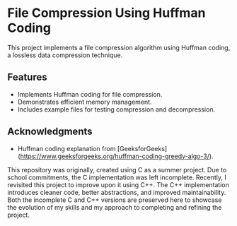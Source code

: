 # File Compression Using Huffman Coding

This project implements a file compression algorithm using Huffman coding, a lossless data compression technique. 


## Features
- Implements Huffman coding for file compression.
- Demonstrates efficient memory management.
- Includes example files for testing compression and decompression.

## Acknowledgments
- Huffman coding explanation from [GeeksforGeeks] (https://www.geeksforgeeks.org/huffman-coding-greedy-algo-3/).


This repository was originally, created using C as a summer project. Due to school commitments, the C implementation was left incomplete. Recently, I revisited this project to improve upon it using C++. The C++ implementation introduces cleaner code, better abstractions, and improved maintainability. Both the incomplete C and C++ versions are preserved here to showcase the evolution of my skills and my approach to completing and refining the project. 